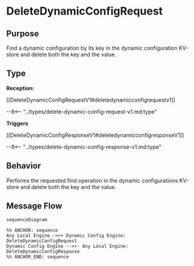 <div class="message">

# DeleteDynamicConfigRequest

## Purpose

<!-- --8<-- [start:purpose] -->
Find a dynamic configuration by its key in the dynamic configuration KV-store and delete both the key and the value.
<!-- --8<-- [end:purpose] -->

## Type

<!-- --8<-- [start:type] -->
**Reception:**

[[DeleteDynamicConfigRequestV1#deletedynamicconfigrequestv1]]

--8<-- "../types/delete-dynamic-config-request-v1.md:type"

**Triggers**

[[DeleteDynamicConfigResponseV1#deletedynamicconfigresponseV1]]

--8<-- "../types/delete-dynamic-config-response-v1.md:type"

<!-- --8<-- [end:type] -->

## Behavior

<!-- --8<-- [start:behavior] -->
Performs the requested find operation in the dynamic configurations KV-store and delete both the key and the value.
<!-- --8<-- [end:behavior] -->


## Message Flow

<!-- --8<-- [start:messages] -->
```mermaid
sequenceDiagram

%% ANCHOR: sequence
Any Local Engine ->>+ Dynamic Config Engine: DeleteDynamicConfigRequest
Dynamic Config Engine -->>- Any Local Engine: DeleteDynamicConfigResponse
%% ANCHOR_END: sequence
```

<!-- --8<-- [end:messages] -->

</div>